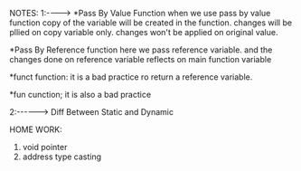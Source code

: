 
NOTES: 
1:---->
*Pass By Value Function
when we use pass by value function copy of the variable will be created in the function. 
changes will be pllied on copy variable only. changes won't be applied on original value. 

*Pass By Reference function
here we pass reference variable. and the changes done on reference variable reflects on main function variable

*funct function: 
it is a bad practice ro return a reference variable. 

*fun cunction;
it is also a bad practice


2:------>
Diff Between Static and Dynamic


HOME WORK:
1. void pointer
2. address type casting